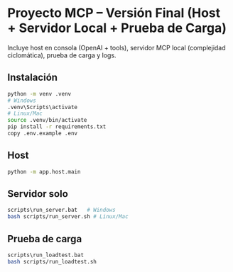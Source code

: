
# Proyecto MCP – Versión Final (Host + Servidor Local + Prueba de Carga)

Incluye host en consola (OpenAI + tools), servidor MCP local (complejidad ciclomática),
prueba de carga y logs.

## Instalación
```bash
python -m venv .venv
# Windows
.venv\Scripts\activate
# Linux/Mac
source .venv/bin/activate
pip install -r requirements.txt
copy .env.example .env
```
## Host
```bash
python -m app.host.main
```
## Servidor solo
```bash
scripts\run_server.bat   # Windows
bash scripts/run_server.sh # Linux/Mac
```
## Prueba de carga
```bash
scripts\run_loadtest.bat
bash scripts/run_loadtest.sh
```
